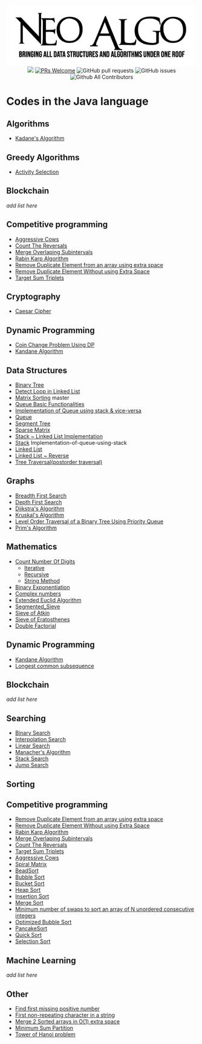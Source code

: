 <p align="center">
    <img src="../img/neo_algo.png"><br>
    <img src="https://img.shields.io/github/license/tesseractcoding/neoalgo?style=flat">
    <a href="http://makeapullrequest.com" target="_blank"><img src="https://img.shields.io/badge/PRs-welcome-brightgreen.svg?style=flat" alt="PRs Welcome"></a>
    <img alt="GitHub pull requests" src="https://img.shields.io/github/issues-pr/tesseractcoding/neoalgo">
    <img alt="GitHub issues" src="https://img.shields.io/github/issues/tesseractcoding/neoalgo">
    <img alt="Github All Contributors" src="https://img.shields.io/github/all-contributors/tesseractcoding/neoalgo">
</p>

# Codes in the Java language

## Algorithms

* [Kadane's Algorithm](Algorithms/kadanes_Java.java)

## Greedy Algorithms

* [Activity Selection](Greedy_Algorithms/Active_Selection.java)

## Blockchain

_add list here_

## Competitive programming

* [Aggressive Cows](cp/AggressiveCows.java)
* [Count The Reversals](cp/Count_The_Reversals.java)
* [Merge Overlaping Subintervals](cp/MergeOverlappingArray.java)
* [Rabin Karp Algorithm](cp/Rabin_Karp.java)
* [Remove Duplicate Element from an array using extra space](cp/RemoveDuplicateElement.java)
* [Remove Duplicate Element Without using Extra Space](cp/RemoveDuplicateElementWithoutExtraSpace.java)
* [Target Sum Triplets](cp/target_sum_triplets.java)

## Cryptography

* [Caesar Cipher](cryptography/ceaserCipher.java)

## Dynamic Programming

* [Coin Change Problem Using DP](dp/CoinChangeUsingDp.java)
* [Kandane Algorithm](dp/Kadane_Algorithm.java)

## Data Structures

* [Binary Tree](ds/Binary_Tree.java)
* [Detect Loop in Linked List](DetectLoopLL.java)
* [Matrix Sorting](ds/MatrixSorting.java) master
* [Queue Basic Functionalities](ds/queue.java)
* [Implementation of Queue using stack & vice-versa](ds/QueueandStack.java)
* [Queue](ds/Queuell.java)
* [Segment Tree](ds/SegmentTree.java)
* [Sparse Matrix](ds/SparseMatrix.java)
* [Stack ~ Linked List Implementation](ds/Stack.java)
* [Stack](ds/Stackll.java) Implementation-of-queue-using-stack
* [Linked List](ds/linkedList.java )
* [Linked List ~ Reverse](ds/linkedListReverse.java )
* [Tree Traversal(postorder traversal)](ds/postorder_Traversal.java)

## Graphs

* [Breadth First Search](graphs/BFS.java)
* [Depth First Search](graphs/DFS.java)
* [Dijkstra's Algorithm](graphs/Dijkstra.java)
* [Kruskal's Algorithm](graphs/Kruskal_Algorithm.java)
* [Level Order Traversal of a Binary Tree Using Priority Queue](graphs/LevelOrderTraversalInQueue.java)
* [Prim's Algorithm](graphs/Prim_Algorithm.java)

## Mathematics

* [Count Number Of Digits](math/countDigits)
  * [Iterative](countDigits/iterative.java)
  * [Recursive](countDigits/recursive.java)
  * [String Method](countDigits/stringmethod.java)
* [Binary Exponentiation](math/Binary_Exponentiation.java)
* [Complex numbers](math/Complex.java)
* [Extended Euclid Algorithm](math/ExtendedEuclidAlgo.java)
* [Segmented_Sieve](math/Segmented_Sieve.java)
* [Sieve of Atkin](math/sieveOfAtkin.java)
* [Sieve of Eratosthenes](math/SieveOfEratosthenes.java)
* [Double Factorial](math/DoubleFactorial.java)


## Dynamic Programming
* [Kandane Algorithm](dp/Kadane_Algorithm.java)
* [Longest common subsequence](dp/LCS.java)
## Blockchain
_add list here_
## Searching

* [Binary Search](search/Binary_search.java)
* [Interpolation Search](search/Interpolation_search.java)
* [Linear Search](search/Linear_search.java)
* [Manacher's Algorithm](search/ManacherAlgorithm.java)
* [Stack Search](search/Stack_Search.java)
* [Jump Search](search/jumpSearch.java)

## Sorting

## Competitive programming
* [Remove Duplicate Element from an array using extra space](cp/RemoveDuplicateElement.java)
* [Remove Duplicate Element Without using Extra Space](cp/RemoveDuplicateElementWithoutExtraSpace.java)
* [Rabin Karp Algorithm](cp/Rabin_Karp.java)
* [Merge Overlaping Subintervals](cp/MergeOverlappingArray.java)
* [Count The Reversals](cp/Count_The_Reversals.java)
* [Target Sum Triplets](cp/target_sum_triplets.java)
* [Aggressive Cows](cp/AggressiveCows.java)
* [Spiral Matrix](cp/Spiral_Matrix.java)
* [BeadSort](sort/BeadSort.java)
* [Bubble Sort](sort/BubbleSort.java)
* [Bucket Sort](sort/BucketSort.java)
* [Heap Sort](sort/HeapSort.java)
* [Insertion Sort](sort/InsertionSort.java)
* [Merge Sort](sort/Merge_sort.java)
* [Minimum number of swaps to sort an array of N unordered consecutive integers](sort/MinimumSwapsForNIntegers.java)
* [Optimized Bubble Sort](sort/OptimizedBubbleSort.java)
* [PancakeSort](sort/PancakeSort.java)
* [Quick Sort](sort/QuickSort.java)
* [Selection Sort](sort/SelectionSort.java)

## Machine Learning

_add list here_

## Other

* [Find first missing positive number](other/FirstMissingPositiveNumber.java)
* [First non-repeating character in a string](other/FirstNonRepeatingChar.java)
* [Merge 2 Sorted arrays in O(1) extra space](other/MergeSortedArrays.java)
* [Minimum Sum Partition](other/MinimumSumPartition.java)
* [Tower of Hanoi problem](other/TowerOfHanoi.java)

